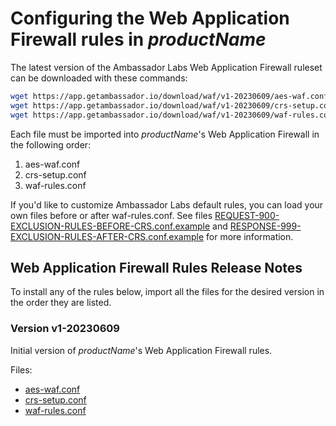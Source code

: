# Configuring the Web Application Firewall rules in $productName$

The latest version of the Ambassador Labs Web Application Firewall ruleset can be downloaded with these commands:

```bash
wget https://app.getambassador.io/download/waf/v1-20230609/aes-waf.conf
wget https://app.getambassador.io/download/waf/v1-20230609/crs-setup.conf
wget https://app.getambassador.io/download/waf/v1-20230609/waf-rules.conf
```

Each file must be imported into $productName$'s Web Application Firewall in the following order:

1. aes-waf.conf
2. crs-setup.conf
3. waf-rules.conf

If you'd like to customize Ambassador Labs default rules, you can load your own files before or after waf-rules.conf.  See files [REQUEST-900-EXCLUSION-RULES-BEFORE-CRS.conf.example][] and [RESPONSE-999-EXCLUSION-RULES-AFTER-CRS.conf.example][] for more information.

## Web Application Firewall Rules Release Notes

<Alert severity="info">
To install any of the rules below, import all the files for the desired version in the order they are listed.
</Alert>

### Version v1-20230609

Initial version of $productName$'s Web Application Firewall rules.

Files:
- [aes-waf.conf](https://app.getambassador.io/download/waf/v1-20230609/aes-waf.conf)
- [crs-setup.conf](https://app.getambassador.io/download/waf/v1-20230609/crs-setup.conf)
- [waf-rules.conf](https://app.getambassador.io/download/waf/v1-20230609/waf-rules.conf)

[REQUEST-900-EXCLUSION-RULES-BEFORE-CRS.conf.example]: https://github.com/coreruleset/coreruleset/blob/v4.0/dev/rules/REQUEST-900-EXCLUSION-RULES-BEFORE-CRS.conf.example
[RESPONSE-999-EXCLUSION-RULES-AFTER-CRS.conf.example]: https://github.com/coreruleset/coreruleset/blob/v4.0/dev/rules/RESPONSE-999-EXCLUSION-RULES-AFTER-CRS.conf.example
